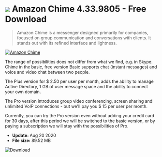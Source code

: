 # ![](https://cdn.softexe.net/static/icon/3/amazon-chime-8393.png) Amazon Chime 4.33.9805 - Free Download

> Amazon Chime is a messenger designed primarily for companies, focused on group communication and conversations with clients. It stands out with its refined interface and lightness.

[![Amazon Chime](https://gallery.dpcdn.pl/imgc/Tools/74044/g_-_420x350_1.5_-_x20170214101845_0.png)](https://softexe.net/win/internet/messenger/amazon-chime:hcac.html)

The range of possibilities does not differ from what we find, e.g. in Skype. Chime in the basic, free version Basic supports chat (instant messages) and voice and video chat between two people.
 
 The Plus version for $ 2.50 per user per month, adds the ability to manage Active Directory, 1 GB of user message space and the ability to connect your own domain. 
 
 The Pro version introduces group video conferencing, screen sharing and unlimited VoIP connections - but we'll pay you $ 15 per user per month.
 
 Currently, you can try the Pro version even without adding your credit card for 30 days, after this period we will be switched to the basic version, or by paying a subscription we will stay with the possibilities of Pro.


- **Update:** Aug 20 2020
- **File size:** 89.52 MB

[![Download](https://cdn.softexe.net/static/img/download.png)](https://softexe.net/win/internet/messenger/amazon-chime:hcac.html)

